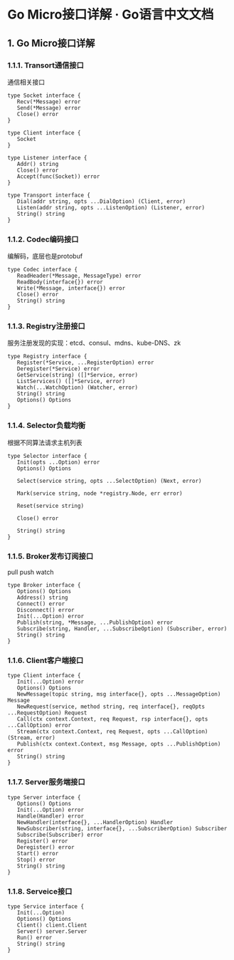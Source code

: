 # Go Micro接口详解 · Go语言中文文档

## 1. Go Micro接口详解 <a id="go-micro&#x63A5;&#x53E3;&#x8BE6;&#x89E3;"></a>

### 1.1.1. Transort通信接口 <a id="transort&#x901A;&#x4FE1;&#x63A5;&#x53E3;"></a>

通信相关接口

```text
type Socket interface {
   Recv(*Message) error
   Send(*Message) error
   Close() error
}

type Client interface {
   Socket
}

type Listener interface {
   Addr() string
   Close() error
   Accept(func(Socket)) error
}

type Transport interface {
   Dial(addr string, opts ...DialOption) (Client, error)
   Listen(addr string, opts ...ListenOption) (Listener, error)
   String() string
}
```

### 1.1.2. Codec编码接口 <a id="codec&#x7F16;&#x7801;&#x63A5;&#x53E3;"></a>

编解码，底层也是protobuf

```text
type Codec interface {
   ReadHeader(*Message, MessageType) error
   ReadBody(interface{}) error
   Write(*Message, interface{}) error
   Close() error
   String() string
}
```

### 1.1.3. Registry注册接口 <a id="registry&#x6CE8;&#x518C;&#x63A5;&#x53E3;"></a>

服务注册发现的实现：etcd、consul、mdns、kube-DNS、zk

```text
type Registry interface {
   Register(*Service, ...RegisterOption) error
   Deregister(*Service) error
   GetService(string) ([]*Service, error)
   ListServices() ([]*Service, error)
   Watch(...WatchOption) (Watcher, error)
   String() string
   Options() Options
}
```

### 1.1.4. Selector负载均衡 <a id="selector&#x8D1F;&#x8F7D;&#x5747;&#x8861;"></a>

根据不同算法请求主机列表

```text
type Selector interface {
   Init(opts ...Option) error
   Options() Options
   
   Select(service string, opts ...SelectOption) (Next, error)
   
   Mark(service string, node *registry.Node, err error)
   
   Reset(service string)
   
   Close() error
   
   String() string
}
```

### 1.1.5. Broker发布订阅接口 <a id="broker&#x53D1;&#x5E03;&#x8BA2;&#x9605;&#x63A5;&#x53E3;"></a>

pull push watch

```text
type Broker interface {
   Options() Options
   Address() string
   Connect() error
   Disconnect() error
   Init(...Option) error
   Publish(string, *Message, ...PublishOption) error
   Subscribe(string, Handler, ...SubscribeOption) (Subscriber, error)
   String() string
}
```

### 1.1.6. Client客户端接口 <a id="client&#x5BA2;&#x6237;&#x7AEF;&#x63A5;&#x53E3;"></a>

```text
type Client interface {
   Init(...Option) error
   Options() Options
   NewMessage(topic string, msg interface{}, opts ...MessageOption) Message
   NewRequest(service, method string, req interface{}, reqOpts ...RequestOption) Request
   Call(ctx context.Context, req Request, rsp interface{}, opts ...CallOption) error
   Stream(ctx context.Context, req Request, opts ...CallOption) (Stream, error)
   Publish(ctx context.Context, msg Message, opts ...PublishOption) error
   String() string
}
```

### 1.1.7. Server服务端接口 <a id="server&#x670D;&#x52A1;&#x7AEF;&#x63A5;&#x53E3;"></a>

```text
type Server interface {
   Options() Options
   Init(...Option) error
   Handle(Handler) error
   NewHandler(interface{}, ...HandlerOption) Handler
   NewSubscriber(string, interface{}, ...SubscriberOption) Subscriber
   Subscribe(Subscriber) error
   Register() error
   Deregister() error
   Start() error
   Stop() error
   String() string
}
```

### 1.1.8. Serveice接口 <a id="serveice&#x63A5;&#x53E3;"></a>

```text
type Service interface {
   Init(...Option)
   Options() Options
   Client() client.Client
   Server() server.Server
   Run() error
   String() string
}
```

